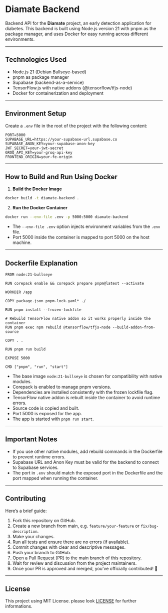 # Diamate Backend

Backend API for the **Diamate** project, an early detection application for diabetes. This backend is built using Node.js version 21 with pnpm as the package manager, and uses Docker for easy running across different environments.

---

## Technologies Used

* Node.js 21 (Debian Bullseye-based)
* pnpm as package manager
* Supabase (backend-as-a-service)
* TensorFlow\.js with native addons (@tensorflow/tfjs-node)
* Docker for containerization and deployment

---

## Environment Setup

Create a `.env` file in the root of the project with the following content:

```
PORT=5000
SUPABASE_URL=https://your-supabase-url.supabase.co
SUPABASE_ANON_KEY=your-supabase-anon-key
JWT_SECRET=your-jwt-secret
GROQ_API_KEY=your-groq-api-key
FRONTEND_ORIGIN=your-fe-origin
```

---

## How to Build and Run Using Docker

1. **Build the Docker Image**

```bash
docker build -t diamate-backend .
```

2. **Run the Docker Container**

```bash
docker run --env-file .env -p 5000:5000 diamate-backend
```

* The `--env-file .env` option injects environment variables from the `.env` file.
* Port 5000 inside the container is mapped to port 5000 on the host machine.

---

## Dockerfile Explanation

```
FROM node:21-bullseye

RUN corepack enable && corepack prepare pnpm@latest --activate

WORKDIR /app

COPY package.json pnpm-lock.yaml* ./

RUN pnpm install --frozen-lockfile

# Rebuild TensorFlow native addon so it works properly inside the container  
RUN pnpm exec npm rebuild @tensorflow/tfjs-node --build-addon-from-source

COPY . .

RUN pnpm run build

EXPOSE 5000

CMD ["pnpm", "run", "start"]
```

* The base image `node:21-bullseye` is chosen for compatibility with native modules.
* Corepack is enabled to manage pnpm versions.
* Dependencies are installed consistently with the frozen lockfile flag.
* TensorFlow native addon is rebuilt inside the container to avoid runtime errors.
* Source code is copied and built.
* Port 5000 is exposed for the app.
* The app is started with `pnpm run start`.

---

## Important Notes

* If you use other native modules, add rebuild commands in the Dockerfile to prevent runtime errors.
* Supabase URL and Anon Key must be valid for the backend to connect to Supabase services.
* The port in `.env` should match the exposed port in the Dockerfile and the port mapped when running the container.

---

## Contributing

Here’s a brief guide:

1. Fork this repository on GitHub.
2. Create a new branch from main, e.g. `feature/your-feature` or `fix/bug-description`.
3. Make your changes.
4. Run all tests and ensure there are no errors (if available).
5. Commit changes with clear and descriptive messages.
6. Push your branch to GitHub.
7. Open a Pull Request (PR) to the main branch of this repository.
8. Wait for review and discussion from the project maintainers.
9. Once your PR is approved and merged, you’ve officially contributed! 🎉

---

## License

This project using MIT License. please look [LICENSE](./LICENSE) for further informations.
